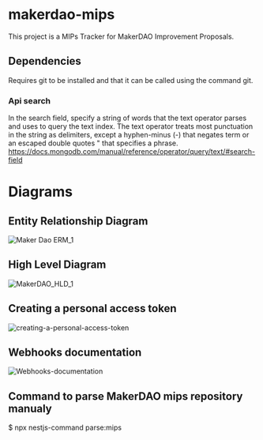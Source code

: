# makerdao-mips
This project is a MIPs Tracker for MakerDAO Improvement Proposals. 

## Dependencies
Requires git to be installed and that it can be called using the command git.

### Api search
In the search field, specify a string of words that the text operator parses and uses to query the text index. The text operator treats most punctuation in the string as delimiters, except a hyphen-minus (-) that negates term or an escaped double quotes \" that specifies a phrase.
https://docs.mongodb.com/manual/reference/operator/query/text/#search-field


# Diagrams
## Entity Relationship Diagram

![Maker Dao ERM_1](https://user-images.githubusercontent.com/17706489/104136852-c3b32800-5366-11eb-88a2-d9feb803b0ae.png)


## High Level Diagram

![MakerDAO_HLD_1](https://user-images.githubusercontent.com/17706489/104136890-037a0f80-5367-11eb-9208-fe83f6f0f1e5.png)


## Creating a personal access token
![creating-a-personal-access-token](https://docs.github.com/en/free-pro-team@latest/github/authenticating-to-github/creating-a-personal-access-token)

## Webhooks documentation
![Webhooks-documentation](https://docs.github.com/en/free-pro-team@latest/developers/webhooks-and-events/webhooks)

## Command to parse MakerDAO mips repository manualy
$ npx nestjs-command parse:mips
